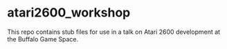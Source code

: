 # atari2600_workshop

This repo contains stub files for use in a talk on Atari 2600 development at the Buffalo Game Space.
